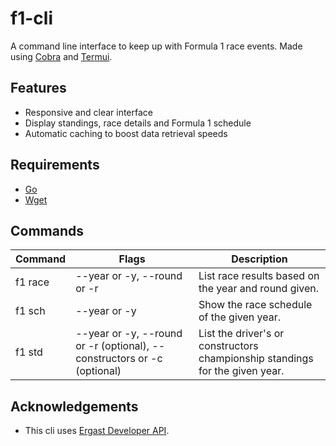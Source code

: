 # f1-cli
A command line interface to keep up with Formula 1 race events. Made using [Cobra](https://github.com/spf13/cobra) and [Termui](https://github.com/gizak/termui).

## Features
- Responsive and clear interface
- Display standings, race details and Formula 1 schedule
- Automatic caching to boost data retrieval speeds

## Requirements
- [Go](https://go.dev/)
- [Wget](https://www.gnu.org/software/wget/)

<!-- ## Installation
Copy and paste the following command in your terminal
```
wget -O - https://raw.githubusercontent.com/MrVSiK/f1-cli/main/install.sh | bash
``` -->

## Commands
| Command | Flags | Description |
| --- | --- | --- |
| f1 race | --year or -y, --round or -r | List race results based on the year and round given. |
| f1 sch | --year or -y | Show the race schedule of the given year. |
| f1 std | --year or -y, --round or -r (optional), --constructors or -c (optional) | List the driver's or constructors championship standings for the given year. |

## Acknowledgements
- This cli uses [Ergast Developer API](https://ergast.com/mrd).

